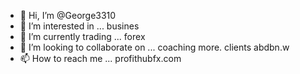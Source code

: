 - 👋 Hi, I’m @George3310   
- 👀 I’m interested in ... busines 
- 🌱 I’m currently trading  ... forex
- 💞️ I’m looking to collaborate on ... coaching more. clients abdbn.w 
- 📫 How to reach me ...
profithubfx.com
<!---
George3310/George3310 is a ✨ special ✨ repository because its `README.md` (this file) appears on your GitHub profile.
You can click the Preview link to take a look at your changes.
--->
